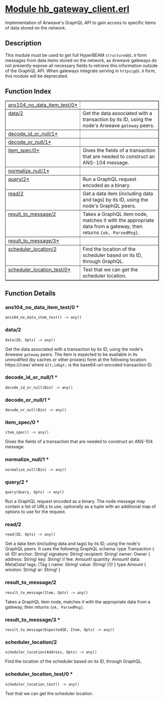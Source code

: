 # [Module hb_gateway_client.erl](https://github.com/permaweb/HyperBEAM/blob/main/src/hb_gateway_client.erl)




Implementation of Arweave's GraphQL API to gain access to specific
items of data stored on the network.

<a name="description"></a>

## Description ##
This module must be used to get full HyperBEAM `structured@1.0` form messages
from data items stored on the network, as Arweave gateways do not presently
expose all necessary fields to retrieve this information outside of the
GraphQL API. When gateways integrate serving in `httpsig@1.0` form, this
module will be deprecated.<a name="index"></a>

## Function Index ##


<table width="100%" border="1" cellspacing="0" cellpadding="2" summary="function index"><tr><td valign="top"><a href="#ans104_no_data_item_test-0">ans104_no_data_item_test/0*</a></td><td></td></tr><tr><td valign="top"><a href="#data-2">data/2</a></td><td>Get the data associated with a transaction by its ID, using the node's
Arweave <code>gateway</code> peers.</td></tr><tr><td valign="top"><a href="#decode_id_or_null-1">decode_id_or_null/1*</a></td><td></td></tr><tr><td valign="top"><a href="#decode_or_null-1">decode_or_null/1*</a></td><td></td></tr><tr><td valign="top"><a href="#item_spec-0">item_spec/0*</a></td><td>Gives the fields of a transaction that are needed to construct an
ANS-104 message.</td></tr><tr><td valign="top"><a href="#normalize_null-1">normalize_null/1*</a></td><td></td></tr><tr><td valign="top"><a href="#query-2">query/2*</a></td><td>Run a GraphQL request encoded as a binary.</td></tr><tr><td valign="top"><a href="#read-2">read/2</a></td><td>Get a data item (including data and tags) by its ID, using the node's
GraphQL peers.</td></tr><tr><td valign="top"><a href="#result_to_message-2">result_to_message/2</a></td><td>Takes a GraphQL item node, matches it with the appropriate data from a
gateway, then returns <code>{ok, ParsedMsg}</code>.</td></tr><tr><td valign="top"><a href="#result_to_message-3">result_to_message/3*</a></td><td></td></tr><tr><td valign="top"><a href="#scheduler_location-2">scheduler_location/2</a></td><td>Find the location of the scheduler based on its ID, through GraphQL.</td></tr><tr><td valign="top"><a href="#scheduler_location_test-0">scheduler_location_test/0*</a></td><td>Test that we can get the scheduler location.</td></tr></table>


<a name="functions"></a>

## Function Details ##

<a name="ans104_no_data_item_test-0"></a>

### ans104_no_data_item_test/0 * ###

`ans104_no_data_item_test() -> any()`

<a name="data-2"></a>

### data/2 ###

`data(ID, Opts) -> any()`

Get the data associated with a transaction by its ID, using the node's
Arweave `gateway` peers. The item is expected to be available in its
unmodified (by caches or other proxies) form at the following location:
https://<gateway>/raw/<id>
where `&lt;id&gt;` is the base64-url-encoded transaction ID.

<a name="decode_id_or_null-1"></a>

### decode_id_or_null/1 * ###

`decode_id_or_null(Bin) -> any()`

<a name="decode_or_null-1"></a>

### decode_or_null/1 * ###

`decode_or_null(Bin) -> any()`

<a name="item_spec-0"></a>

### item_spec/0 * ###

`item_spec() -> any()`

Gives the fields of a transaction that are needed to construct an
ANS-104 message.

<a name="normalize_null-1"></a>

### normalize_null/1 * ###

`normalize_null(Bin) -> any()`

<a name="query-2"></a>

### query/2 * ###

`query(Query, Opts) -> any()`

Run a GraphQL request encoded as a binary. The node message may contain
a list of URLs to use, optionally as a tuple with an additional map of options
to use for the request.

<a name="read-2"></a>

### read/2 ###

`read(ID, Opts) -> any()`

Get a data item (including data and tags) by its ID, using the node's
GraphQL peers.
It uses the following GraphQL schema:
type Transaction {
id: ID!
anchor: String!
signature: String!
recipient: String!
owner: Owner { address: String! key: String! }!
fee: Amount!
quantity: Amount!
data: MetaData!
tags: [Tag { name: String! value: String! }!]!
}
type Amount {
winston: String!
ar: String!
}

<a name="result_to_message-2"></a>

### result_to_message/2 ###

`result_to_message(Item, Opts) -> any()`

Takes a GraphQL item node, matches it with the appropriate data from a
gateway, then returns `{ok, ParsedMsg}`.

<a name="result_to_message-3"></a>

### result_to_message/3 * ###

`result_to_message(ExpectedID, Item, Opts) -> any()`

<a name="scheduler_location-2"></a>

### scheduler_location/2 ###

`scheduler_location(Address, Opts) -> any()`

Find the location of the scheduler based on its ID, through GraphQL.

<a name="scheduler_location_test-0"></a>

### scheduler_location_test/0 * ###

`scheduler_location_test() -> any()`

Test that we can get the scheduler location.

